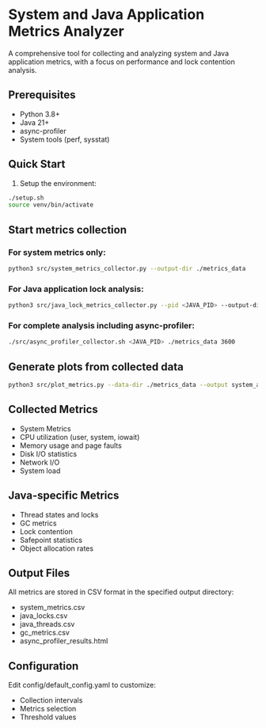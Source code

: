 # System and Java Application Metrics Analyzer

A comprehensive tool for collecting and analyzing system and Java application metrics,
with a focus on performance and lock contention analysis.

## Prerequisites

- Python 3.8+
- Java 21+
- async-profiler
- System tools (perf, sysstat)

## Quick Start

1. Setup the environment:
```bash
./setup.sh
source venv/bin/activate
```

## Start metrics collection
### For system metrics only:
```bash
python3 src/system_metrics_collector.py --output-dir ./metrics_data
```

### For Java application lock analysis:
```bash
python3 src/java_lock_metrics_collector.py --pid <JAVA_PID> --output-dir ./metrics_data
```

### For complete analysis including async-profiler:
```bash
./src/async_profiler_collector.sh <JAVA_PID> ./metrics_data 3600
```

## Generate plots from collected data
```bash
python3 src/plot_metrics.py --data-dir ./metrics_data --output system_analysis.png
```


## Collected Metrics
* System Metrics
* CPU utilization (user, system, iowait)
* Memory usage and page faults
* Disk I/O statistics
* Network I/O
* System load

## Java-specific Metrics
* Thread states and locks 
* GC metrics 
* Lock contention 
* Safepoint statistics 
* Object allocation rates

## Output Files
All metrics are stored in CSV format in the specified output directory:

* system_metrics.csv
* java_locks.csv
* java_threads.csv
* gc_metrics.csv
* async_profiler_results.html

## Configuration
Edit config/default_config.yaml to customize:
* Collection intervals
* Metrics selection
* Threshold values